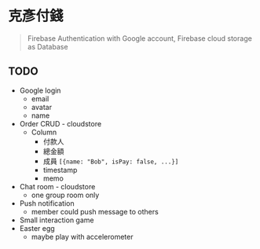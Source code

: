 # 克彥付錢

> Firebase Authentication with Google account, Firebase cloud storage as Database

## TODO

* Google login
  * email
  * avatar
  * name
* Order CRUD - cloudstore 
  * Column
    * 付款人
    * 總金額
    * 成員 `[{name: "Bob", isPay: false, ...}]`
    * timestamp
    * memo
* Chat room - cloudstore
  * one group room only
* Push notification
  * member could push message to others
* Small interaction game
* Easter egg
  * maybe play with accelerometer

